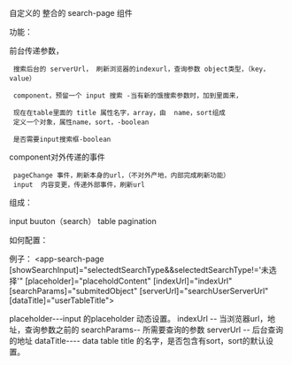 自定义的 整合的  search-page  组件

功能：

  前台传递参数，
  
     搜索后台的 serverUrl， 刷新浏览器的indexurl，查询参数 object类型，（key，value）
     
     component，预留一个 input 搜索 -当有新的饿搜索参数时，加到里面来，
     
     现在在table里面的 title 属性名字，array，由  name，sort组成
     定义一个对象，属性name，sort，-boolean
     
     是否需要input搜索框-boolean
     
     
  component对外传递的事件
  
     pageChange 事件，刷新本身的url，（不对外产地，内部完成刷新功能）
     input  内容变更，传递外部事件，刷新url
     
     
组成：

  input  buuton（search）  table  pagination
  
如何配置：

例子：
<app-search-page [showSearchInput]="selectedtSearchType&&selectedtSearchType!='未选择'"
                 [placeholder]="placeholdContent" [indexUrl]="indexUrl"
                 [searchParams]="submitedObject" [serverUrl]="searchUserServerUrl"
                 [dataTitle]="userTableTitle">

</app-search-page>


placeholder---input 的placeholder 动态设置。
indexUrl   -- 当浏览器url，地址，查询参数之前的
searchParams--  所需要查询的参数
serverUrl   --  后台查询的地址
dataTitle----   data table title 的名字，是否包含有sort，sort的默认设置。

     
     
